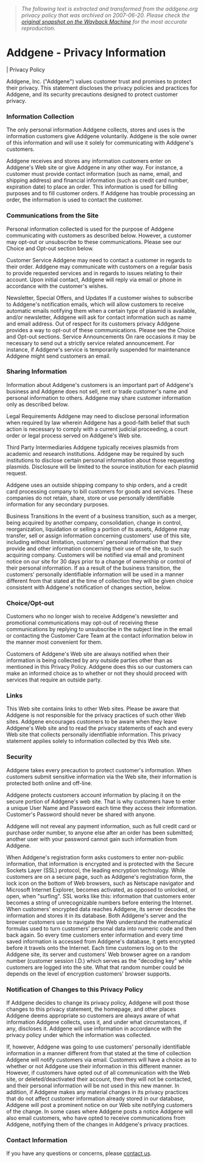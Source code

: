 > *The following text is extracted and transformed from the addgene.org privacy policy that was archived on 2007-06-20. Please check the [original snapshot on the Wayback Machine](https://web.archive.org/web/20070620050425id_/http%3A//www.addgene.org/pgvec1%3Ff%3Da%26cmd%3Dshowfile%26file%3Dprivacy) for the most accurate reproduction.*

# Addgene - Privacy Information

|  Privacy Policy

Addgene, Inc. ("Addgene") values customer trust and promises to protect their privacy. This statement discloses the privacy policies and practices for Addgene, and its security precautions designed to protect customer privacy. 

### Information Collection

The only personal information Addgene collects, stores and uses is the information customers give Addgene voluntarily. Addgene is the sole owner of this information and will use it solely for communicating with Addgene's customers. 

Addgene receives and stores any information customers enter on Addgene's Web site or give Addgene in any other way. For instance, a customer must provide contact information (such as name, email, and shipping address) and financial information (such as credit card number, expiration date) to place an order. This information is used for billing purposes and to fill customer orders. If Addgene has trouble processing an order, the information is used to contact the customer. 

### Communications from the Site

Personal information collected is used for the purpose of Addgene communicating with customers as described below. However, a customer may opt-out or unsubscribe to these communications. Please see our Choice and Opt-out section below. 

Customer Service Addgene may need to contact a customer in regards to their order. Addgene may communicate with customers on a regular basis to provide requested services and in regards to issues relating to their account. Upon initial contact, Addgene will reply via email or phone in accordance with the customer's wishes. 

Newsletter, Special Offers, and Updates If a customer wishes to subscribe to Addgene's notification emails, which will allow customers to receive automatic emails notifying them when a certain type of plasmid is available, and/or newsletter, Addgene will ask for contact information such as name and email address. Out of respect for its customers privacy Addgene provides a way to opt-out of these communications. Please see the Choice and Opt-out sections. Service Announcements On rare occasions it may be necessary to send out a strictly service related announcement. For instance, if Addgene's service is temporarily suspended for maintenance Addgene might send customers an email. 

### Sharing Information

Information about Addgene's customers is an important part of Addgene's business and Addgene does not sell, rent or trade customer's name and personal information to others. Addgene may share customer information only as described below. 

Legal Requirements Addgene may need to disclose personal information when required by law wherein Addgene has a good-faith belief that such action is necessary to comply with a current judicial proceeding, a court order or legal process served on Addgene's Web site. 

Third Party Intermediaries Addgene typically receives plasmids from academic and research institutions. Addgene may be required by such institutions to disclose certain personal information about those requesting plasmids. Disclosure will be limited to the source institution for each plasmid request. 

Addgene uses an outside shipping company to ship orders, and a credit card processing company to bill customers for goods and services. These companies do not retain, share, store or use personally identifiable information for any secondary purposes. 

Business Transitions In the event of a business transition, such as a merger, being acquired by another company, consolidation, change in control, reorganization, liquidation or selling a portion of its assets, Addgene may transfer, sell or assign information concerning customers' use of this site, including without limitation, customers' personal information that they provide and other information concerning their use of the site, to such acquiring company. Customers will be notified via email and prominent notice on our site for 30 days prior to a change of ownership or control of their personal information. If as a result of the business transition, the customers' personally identifiable information will be used in a manner different from that stated at the time of collection they will be given choice consistent with Addgene's notification of changes section, below. 

### Choice/Opt-out

Customers who no longer wish to receive Addgene's newsletter and promotional communications may opt-out of receiving these communications by replying to unsubscribe in the subject line in the email or contacting the Customer Care Team at the contact information below in the manner most convenient for them. 

Customers of Addgene's Web site are always notified when their information is being collected by any outside parties other than as mentioned in this Privacy Policy. Addgene does this so our customers can make an informed choice as to whether or not they should proceed with services that require an outside party. 

### Links

This Web site contains links to other Web sites. Please be aware that Addgene is not responsible for the privacy practices of such other Web sites. Addgene encourages customers to be aware when they leave Addgene's Web site and to read the privacy statements of each and every Web site that collects personally identifiable information. This privacy statement applies solely to information collected by this Web site. 

### Security

Addgene takes every precaution to protect customer's information. When customers submit sensitive information via the Web site, their information is protected both online and off-line. 

Addgene protects customers account information by placing it on the secure portion of Addgene's web site. That is why customers have to enter a unique User Name and Password each time they access their information. Customer's Password should never be shared with anyone. 

Addgene will not reveal any payment information, such as full credit card or purchase order number, to anyone else after an order has been submitted; another user with your password cannot gain such information from Addgene. 

When Addgene's registration form asks customers to enter non-public information, that information is encrypted and is protected with the Secure Sockets Layer (SSL) protocol, the leading encryption technology. While customers are on a secure page, such as Addgene's registration form, the lock icon on the bottom of Web browsers, such as Netscape navigator and Microsoft Internet Explorer, becomes activated, as opposed to unlocked, or open, when "surfing". SSL works like this: information that customers enter becomes a string of unrecognizable numbers before entering the Internet. When customers' encrypted data reaches Addgene, its server decodes the information and stores it in its database. Both Addgene's server and the browser customers use to navigate the Web understand the mathematical formulas used to turn customers' personal data into numeric code and then back again. So every time customers enter information and every time saved information is accessed from Addgene's database, it gets encrypted before it travels onto the Internet. Each time customers log on to the Addgene site, its server and customers' Web browser agree on a random number (customer session I.D.) which serves as the "decoding key" while customers are logged into the site. What that random number could be depends on the level of encryption customers' browser supports. 

### Notification of Changes to this Privacy Policy

If Addgene decides to change its privacy policy, Addgene will post those changes to this privacy statement, the homepage, and other places Addgene deems appropriate so customers are always aware of what information Addgene collects, uses it, and under what circumstances, if any, discloses it. Addgene will use information in accordance with the privacy policy under which the information was collected. 

If, however, Addgene was going to use customers' personally identifiable information in a manner different from that stated at the time of collection Addgene will notify customers via email. Customers will have a choice as to whether or not Addgene use their information in this different manner. However, if customers have opted out of all communication with the Web site, or deleted/deactivated their account, then they will not be contacted, and their personal information will be not used in this new manner. In addition, if Addgene makes any material changes in its privacy practices that do not affect customer information already stored in our database, Addgene will post a prominent notice on our Web site notifying customers of the change. In some cases where Addgene posts a notice Addgene will also email customers, who have opted to receive communications from Addgene, notifying them of the changes in Addgene's privacy practices. 

### Contact Information

If you have any questions or concerns, please [contact us](http://www.addgene.org/pgvec1?f=a&cmd=showfile&file=contact). 

